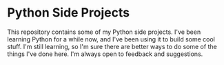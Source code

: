 # Python Side Projects

This repository contains some of my Python side projects. I've been learning Python for a while now, and I've been using it to build some cool stuff. I'm still learning, so I'm sure there are better ways to do some of the things I've done here. I'm always open to feedback and suggestions.
